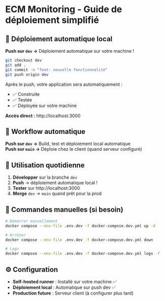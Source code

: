 # ECM Monitoring - Guide de déploiement simplifié

## 🚀 Déploiement automatique local

**Push sur `dev` →** Déploiement automatique sur votre machine !

```bash
git checkout dev
git add .
git commit -m "feat: nouvelle fonctionnalité"
git push origin dev
```

Après le push, votre application sera automatiquement :
- ✅ Construite
- ✅ Testée  
- ✅ Déployée sur votre machine

**Accès direct :** http://localhost:3000

## 🔄 Workflow automatique

**Push sur `dev` →** Build, test et déploiement local automatique  
**Push sur `main` →** Déploie chez le client (quand serveur configuré)

## 🎯 Utilisation quotidienne

1. **Développer** sur la branche `dev`
2. **Push** → déploiement automatique local !
3. **Tester** sur http://localhost:3000
4. **Merge** `dev` → `main` quand prêt pour la prod

## 🔧 Commandes manuelles (si besoin)

```bash
# Démarrer manuellement
docker compose --env-file .env.dev -f docker-compose.dev.yml up -d

# Arrêter  
docker compose --env-file .env.dev -f docker-compose.dev.yml down

# Logs
docker compose --env-file .env.dev -f docker-compose.dev.yml logs -f
```

## ⚙️ Configuration

- **Self-hosted runner** : Installé sur votre machine ✅
- **Déploiement local** : Automatique sur push dev ✅
- **Production future** : Serveur client (à configurer plus tard)
